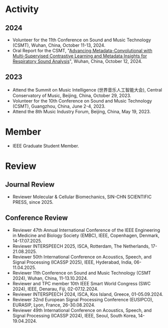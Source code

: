 # Activity
## 2024
* Volunteer for the 11th Conference on Sound and Music Technology (CSMT), Wuhan, China, October 11-13, 2024.
* Oral Report for the CSMT, "[Advancing Metadata-Convolutional with Multi-Supervised Contrastive Learning and Metadata Insights for Respiratory Sound Analysis](https://www.researchgate.net/publication/385419820_Advancing_Metadata-Convolutional_Neural_Networks_with_Multi-Supervised_Contrastive_Learning_and_Metadata_Insights_for_Respiratory_Sound_Analysis)", Wuhan, China, October 12, 2024.

## 2023
* Attend the Summit on Music Intelligence (世界音乐人工智能大会), Central Conservatory of Music, Beijing, China, October 29, 2023.
* Volunteer for the 10th Conference on Sound and Music Technology (CSMT), Guangzhou, China, June 2-4, 2023.
* Attend the 8th Music Industry Forum, Beijing, China, May 19, 2023.

# Member
* IEEE Graduate Student Member.

# Review
## Journal Review
* Reviewer Molecular & Cellular Biomechanics, SIN-CHN SCIENTIFIC PRESS, since 2025.

## Conference Review

* Reviewer 47th Annual International Conference of the IEEE Engineering in Medicine and Biology Society (EMBC), IEEE, Copenhagen, Denmark, 14-17.07.2025.
* Reviewer INTERSPEECH 2025, ISCA, Rotterdam, The Netherlands, 17-21.08.2025.
* Reviewer 50th International Conference on Acoustics, Speech, and Signal Processing (ICASSP 2025), IEEE, Hyderabad, India, 06-11.04.2025.
* Reviewer 11th Conference on Sound and Music Technology (CSMT 2024), Wuhan, China, 11-13.10.2024.
* Reviewer and TPC member 10th IEEE Smart World Congress (SWC 2024), IEEE, Denarau, Fiji, 02-07.12.2024.
* Reviewer INTERSPEECH 2024, ISCA, Kos Island, Greece, 01-05.09.2024.
* Reviewer 32nd European Signal Processing Conference (EUSIPCO), EURASIP, Lyon, France, 26-30.08.2024.
* Reviewer 49th International Conference on Acoustics, Speech, and Signal Processing (ICASSP 2024), IEEE, Seoul, South Korea, 14-19.04.2024.
